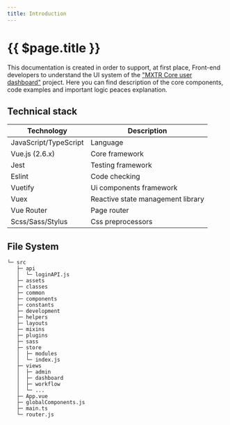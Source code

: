 ```yaml
---
title: Introduction 
---
```


# {{ $page.title }}

This documentation is created in order to support, at first place, Front-end developers to understand the UI system of the ["MXTR Core user dashboard"](https://www.mxtrautomation.com/) project.
Here you can find description of the core components, code examples and important logic peaces explanation.

## Technical stack
| Technology            | Description                       |
|-----------------------|-----------------------------------|
| JavaScript/TypeScript | Language                          |
| Vue.js (2.6.x)        | Core framework                    |
| Jest                  | Testing framework                 |
| Eslint                | Code checking                     |
| Vuetify               | Ui components framework           |
| Vuex                  | Reactive state management library |
| Vue Router            | Page router                       |
| Scss/Sass/Stylus      | Css preprocessors                 |

## File System
```
└─ src
   ├─ api
   │  └─ loginAPI.js
   ├─ assets
   ├─ classes
   ├─ common
   ├─ components
   ├─ constants
   ├─ development
   ├─ helpers
   ├─ layouts
   ├─ mixins
   ├─ plugins
   ├─ sass
   ├─ store
   │  ├─ modules
   │  └─ index.js
   ├─ views
   │  ├─ admin
   │  ├─ dashboard
   │  ├─ workflow
   │  └─ ...
   ├─ App.vue
   ├─ globalComponents.js
   ├─ main.ts
   └─ router.js
```




